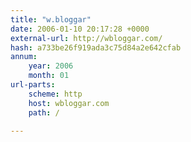 ```yaml
---
title: "w.bloggar"
date: 2006-01-10 20:17:28 +0000
external-url: http://wbloggar.com/
hash: a733be26f919ada3c75d84a2e642cfab
annum:
    year: 2006
    month: 01
url-parts:
    scheme: http
    host: wbloggar.com
    path: /

---
```



